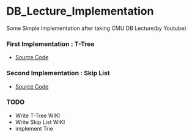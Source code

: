 # DB_Lecture_Implementation
Some Simple Implementation after taking CMU DB Lecture(by Youtube)

### First Implementation : T-Tree
- [Source Code](https://github.com/pch6828/DB_Lecture_Implementation/tree/master/T-Tree)

### Second Implementation : Skip List
- [Source Code](https://github.com/pch6828/DB_Lecture_Implementation/tree/master/Skip%20List)

### TODO
- Write T-Tree WIKI
- Write Skip List WIKI
- implement Trie
